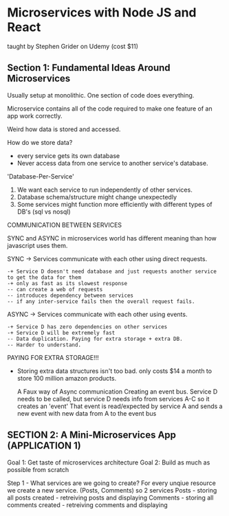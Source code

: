 # Microservices with Node JS and React
taught by Stephen Grider on Udemy (cost $11)

## Section 1: Fundamental Ideas Around Microservices

Usually setup at monolithic. One section of code does everything.

Microservice contains all of the code required to make one feature of an app work correctly.


Weird how data is stored and accessed.


How do we store data?
- every service gets its own database
- Never access data from one service to another service's database.

'Database-Per-Service'
1. We want each service to run independently of other services.
2. Database schema/structure might change unexpectedly
3. Some services might function more efficiently with different types of DB's (sql vs nosql)

COMMUNICATION BETWEEN SERVICES

SYNC and ASYNC in microservices world has different meaning than how javascript uses them.

SYNC -> Services communicate with each other using direct requests.

	-+ Service D doesn't need database and just requests another service to get the data for them
	-+ only as fast as its slowest response
	-- can create a web of requests
	-- introduces dependency between services
	-- if any inter-service fails then the overall request fails.

ASYNC -> Services communicate with each other using events.

	-+ Service D has zero dependencies on other services
	-+ Service D will be extremely fast
	-- Data duplication. Paying for extra storage + extra DB.
	-- Harder to understand.

PAYING FOR EXTRA STORAGE!!!
- Storing extra data structures isn't too bad. only costs $14 a month to store 100 million amazon products.


	A Faux way of Async communication
	Creating an event bus. Service D needs to be called, but service D needs info from services A-C so it creates an 'event' That event is read/expected by service A and sends a new event with new data from A to the event bus


## SECTION 2: A Mini-Microservices App (APPLICATION 1)

Goal 1: Get taste of microservices architecture
Goal 2: Build as much as possible from scratch

Step 1 - What services are we going to create?
For every unqiue resource we create a new service.
(Posts, Comments) so 2 services
Posts
	- storing all posts created
	- retreiving posts and displaying
Comments
	- storing all comments created
	- retreiving comments and displaying












